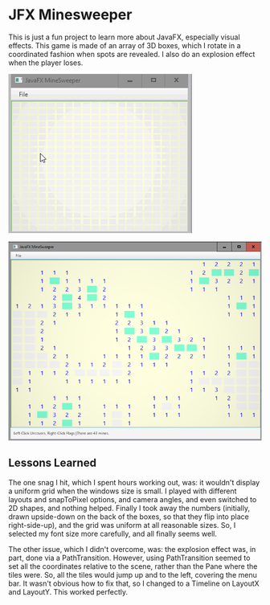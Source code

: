 # JFX Minesweeper

This is just a fun project to learn more about JavaFX,
especially visual effects.  This game is made of an
array of 3D boxes, which I rotate in a coordinated 
fashion when spots are revealed.  I also do an explosion
effect when the player loses.

![example.gif](example.gif)

![example2.png](example2.png)

## Lessons Learned

The one snag I hit, which I spent hours working out, was:
it wouldn't display a uniform grid when the windows size 
is small.  I played with different layouts and snapToPixel 
options, and camera angles, and even switched to 2D shapes,
and nothing helped.  Finally I took away the numbers (initially,
drawn upside-down on the back of the boxes, so that they flip
into place right-side-up), and the grid was uniform at all
reasonable sizes.   So, I selected my font size more carefully, 
and all finally seems well.

The other issue, which I didn't overcome, was: the explosion effect
was, in part, done via a PathTransition.  However, using PathTransition
seemed to set all the coordinates relative to the scene, rather than the
Pane where the tiles were.  So, all the tiles would jump up and to the left, 
covering the menu bar.  It wasn't obvious how to fix that, so I changed to
a Timeline on LayoutX and LayoutY.  This worked perfectly.



